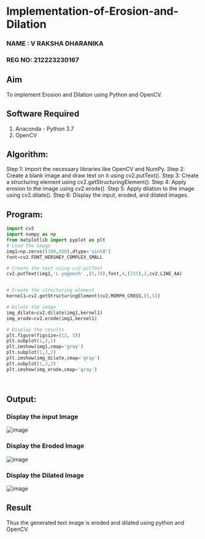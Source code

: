 # Implementation-of-Erosion-and-Dilation
### NAME : V RAKSHA DHARANIKA
### REG NO: 212223230167
## Aim
To implement Erosion and Dilation using Python and OpenCV.
## Software Required
1. Anaconda - Python 3.7
2. OpenCV
## Algorithm:
Step 1: Import the necessary libraries like OpenCV and NumPy.
Step 2: Create a blank image and draw text on it using cv2.putText().
Step 3: Create a structuring element using cv2.getStructuringElement().
Step 4: Apply erosion to the image using cv2.erode().
Step 5: Apply dilation to the image using cv2.dilate().
Step 6: Display the input, eroded, and dilated images.


## Program:

``` Python
import cv2
import numpy as np
from matplotlib import pyplot as plt
# Load the image
img1=np.zeros((100,500),dtype='uint8')
font=cv2.FONT_HERSHEY_COMPLEX_SMALL

# Create the text using cv2.putText
cv2.putText(img1,'L yagnesh' ,(5,70),font,4,(255),2,cv2.LINE_AA)


# Create the structuring element
kernel1=cv2.getStructuringElement(cv2.MORPH_CROSS,(5,5))

# Dilate the image
img_dilate=cv2.dilate(img1,kernel1)
img_erode=cv2.erode(img1,kernel1)

# Display the results
plt.figure(figsize=(12, 5))
plt.subplot(1,3,1)
plt.imshow(img1,cmap='gray')
plt.subplot(1,3,2)
plt.imshow(img_dilate,cmap='gray')
plt.subplot(1,3,3)
plt.imshow(img_erode,cmap='gray')




```
## Output:

### Display the input Image
![image](https://github.com/user-attachments/assets/d2c451de-4d51-4fd5-aa5e-41a35748f271)


### Display the Eroded Image
![image](https://github.com/user-attachments/assets/18844b08-ea3c-47d6-92df-f25a5382c66e)

### Display the Dilated Image
![image](https://github.com/user-attachments/assets/8499c5f0-ddf4-46ce-b301-c8a1a9a1998c)


## Result
Thus the generated text image is eroded and dilated using python and OpenCV.
